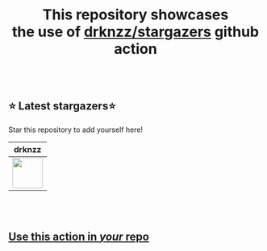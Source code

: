 <h1 align="center">This repository showcases<br>the use of <a href="https://github.com/drknzz/stargazers">drknzz/stargazers</a> github action</h1>
<br><br>

## ⭐ Latest stargazers⭐

Star this repository to add yourself here!

<!-- stargazers -->
|  drknzz |
|  :-: |
|  <img src="https://avatars.githubusercontent.com/u/65187002?s=96&v=4" width="60px"> |
<!-- stargazers -->


<br><br>

## [Use this action in *your* repo](https://github.com/drknzz/stargazers)

